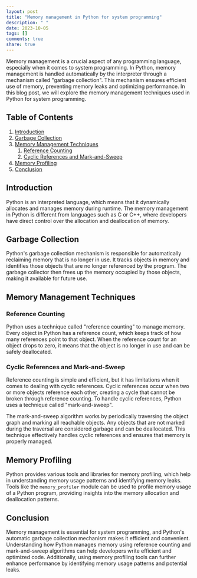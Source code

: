 ```yaml
---
layout: post
title: "Memory management in Python for system programming"
description: " "
date: 2023-10-05
tags: []
comments: true
share: true
---
```


Memory management is a crucial aspect of any programming language, especially when it comes to system programming. In Python, memory management is handled automatically by the interpreter through a mechanism called "garbage collection". This mechanism ensures efficient use of memory, preventing memory leaks and optimizing performance. In this blog post, we will explore the memory management techniques used in Python for system programming.

## Table of Contents
1. [Introduction](#introduction)
2. [Garbage Collection](#garbage-collection)
3. [Memory Management Techniques](#memory-management-techniques)
    1. [Reference Counting](#reference-counting)
    2. [Cyclic References and Mark-and-Sweep](#cyclic-references-and-mark-and-sweep)
4. [Memory Profiling](#memory-profiling)
5. [Conclusion](#conclusion)

## Introduction
Python is an interpreted language, which means that it dynamically allocates and manages memory during runtime. The memory management in Python is different from languages such as C or C++, where developers have direct control over the allocation and deallocation of memory.

## Garbage Collection
Python's garbage collection mechanism is responsible for automatically reclaiming memory that is no longer in use. It tracks objects in memory and identifies those objects that are no longer referenced by the program. The garbage collector then frees up the memory occupied by those objects, making it available for future use.

## Memory Management Techniques

### Reference Counting
Python uses a technique called "reference counting" to manage memory. Every object in Python has a reference count, which keeps track of how many references point to that object. When the reference count for an object drops to zero, it means that the object is no longer in use and can be safely deallocated.

### Cyclic References and Mark-and-Sweep
Reference counting is simple and efficient, but it has limitations when it comes to dealing with cyclic references. Cyclic references occur when two or more objects reference each other, creating a cycle that cannot be broken through reference counting. To handle cyclic references, Python uses a technique called "mark-and-sweep".

The mark-and-sweep algorithm works by periodically traversing the object graph and marking all reachable objects. Any objects that are not marked during the traversal are considered garbage and can be deallocated. This technique effectively handles cyclic references and ensures that memory is properly managed.

## Memory Profiling
Python provides various tools and libraries for memory profiling, which help in understanding memory usage patterns and identifying memory leaks. Tools like the `memory_profiler` module can be used to profile memory usage of a Python program, providing insights into the memory allocation and deallocation patterns.

## Conclusion
Memory management is essential for system programming, and Python's automatic garbage collection mechanism makes it efficient and convenient. Understanding how Python manages memory using reference counting and mark-and-sweep algorithms can help developers write efficient and optimized code. Additionally, using memory profiling tools can further enhance performance by identifying memory usage patterns and potential leaks.